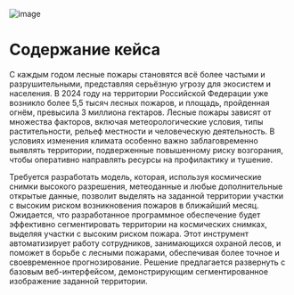 ![image](https://github.com/user-attachments/assets/74dcd078-a291-4090-b815-2cd1b38d9b1a)

# Содержание кейса
С каждым годом лесные пожары становятся всё более частыми и разрушительными, представляя серьёзную угрозу для экосистем и населения. В 2024 году на территории Российской Федерации уже возникло более 5,5 тысяч лесных пожаров, и площадь, пройденная огнём, превысила 3 миллиона гектаров. Лесные пожары зависят от множества факторов, включая метеорологические условия, типы растительности, рельеф местности и человеческую деятельность. В условиях изменения климата особенно важно заблаговременно выявлять территории, подверженные повышенному риску возгорания, чтобы оперативно направлять ресурсы на профилактику и тушение.

﻿Требуется разработать модель, которая, используя космические снимки высокого разрешения, метеоданные и любые дополнительные открытые данные, позволит выделять на заданной территории участки с высоким риском возникновения пожаров в ближайший месяц. Ожидается, что разработанное программное обеспечение будет эффективно сегментировать территории на космических снимках, выделяя участки с высоким риском пожара. Этот инструмент автоматизирует работу сотрудников, занимающихся охраной лесов, и поможет в борьбе с лесными пожарами, обеспечивая более точное и своевременное прогнозирование. Решение предлагается развернуть с базовым веб-интерфейсом, демонстрирующим сегментированное изображение заданной территории.

